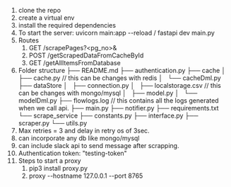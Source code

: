 1. clone the repo
2. create a virtual env
3. install the required dependencies 
4. To start the server: uvicorn main:app --reload / fastapi dev main.py 
5. Routes
    1. GET /scrapePages?<pg_no>&<proxy>
    2. POST /getScrapedDataFromCacheById
    3. GET /getAllItemsFromDatabase
6. Folder structure
    ├── README.md
    ├── authentication.py
    ├── cache
    │   ├── cache.py    // this can be changes with redis
    │   └── cacheDml.py
    ├── dataStore
    │   ├── connection.py
    │   ├── localstorage.csv    // this can be changes with mongo/mysql
    │   ├── model.py
    │   └── modelDml.py
    ├── flowlogs.log    // this contains all the logs generated when we call api.
    ├── main.py
    ├── notifier.py
    ├── requirements.txt
    └── scrape_service
        ├── constants.py
        ├── interface.py
        ├── scraper.py
        └── utils.py
7. Max retries = 3 and delay in retry os of 3sec.
8. can incorporate any db like mongo/mysql
9. can include slack api to send message after scrapping.
10. Authentication token: "testing-token"
11. Steps to start a proxy
    1. pip3 install proxy.py
    2. proxy --hostname 127.0.0.1 --port 8765

